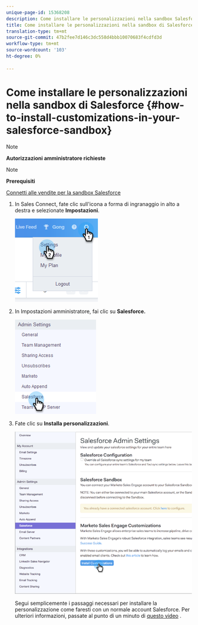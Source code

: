 ```yaml
---
unique-page-id: 15368208
description: Come installare le personalizzazioni nella sandbox Salesforce - Documenti Marketo - Documentazione del prodotto
title: Come installare le personalizzazioni nella sandbox di Salesforce
translation-type: tm+mt
source-git-commit: 47b2fee7d146c3dc558d4bbb10070683f4cdfd3d
workflow-type: tm+mt
source-wordcount: '103'
ht-degree: 0%

---
```



# Come installare le personalizzazioni nella sandbox di Salesforce {#how-to-install-customizations-in-your-salesforce-sandbox}

>[!NOTE]
>
>**Autorizzazioni amministratore richieste**

>[!NOTE]
>
>**Prerequisiti**
>
>[Connetti alle vendite per la sandbox Salesforce](http://docs.marketo.com/x/DYDq)

1. In Sales Connect, fate clic sull&#39;icona a forma di ingranaggio in alto a destra e selezionate **Impostazioni**.

   ![](assets/one-3.png)

1. In Impostazioni amministratore, fai clic su **Salesforce.**

   ![](assets/two-3.png)

1. Fate clic su **Installa personalizzazioni**.

   ![](assets/three-3.png)

   Segui semplicemente i passaggi necessari per installare la personalizzazione come faresti con un normale account Salesforce. Per ulteriori informazioni, passate al punto di un minuto di [questo video](http://docs.marketo.com/display/DOCS/Quick+Start+Videos+and+Tutorials#QuickStartVideosandTutorials-InstallingCustomizationsinSalesforce) .

